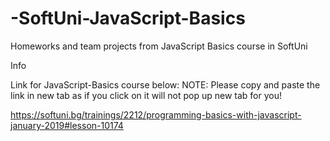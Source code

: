 # -SoftUni-JavaScript-Basics

Homeworks and team projects from JavaScript Basics course in SoftUni

Info

Link for JavaScript-Basics course below:
NOTE: Please copy and paste the link in new tab as if you click on it will not pop up new tab for you!

https://softuni.bg/trainings/2212/programming-basics-with-javascript-january-2019#lesson-10174
